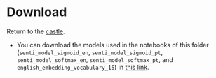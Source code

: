 # Download

Return to the [castle](https://github.com/Nkluge-correa/TeenyTinyCastle).

- You can download the models used in the notebooks of this folder (`senti_model_sigmoid_en`, `senti_model_sigmoid_pt`, `senti_model_softmax_en`, `senti_model_softmax_pt`, and `english_embedding_vocabulary_16`) in [this link](https://drive.google.com/uc?export=download&id=11OwW3jQSWHiy9iZnU1fhaIyVSWAIPEcG).
